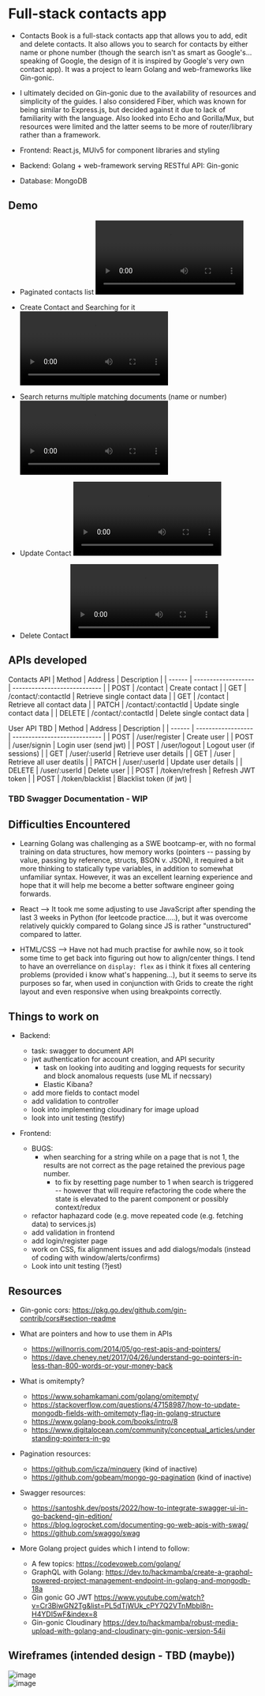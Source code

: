 # Full-stack contacts app

- Contacts Book is a full-stack contacts app that allows you to add, edit and delete contacts. It also allows you to search for contacts by either name or phone number (though the search isn't as smart as Google's... speaking of Google, the design of it is inspired by Google's very own contact app). It was a project to learn Golang and web-frameworks like Gin-gonic.

- I ultimately decided on Gin-gonic due to the availability of resources and simplicity of the guides. I also considered Fiber, which was known for being similar to Express.js, but decided against it due to lack of familiarity with the language. Also looked into Echo and Gorilla/Mux, but resources were limited and the latter seems to be more of router/library rather than a framework.

- Frontend: React.js, MUIv5 for component libraries and styling
- Backend: Golang + web-framework serving RESTful API: Gin-gonic
- Database: MongoDB


## Demo

- Paginated contacts list
  <video src="https://user-images.githubusercontent.com/16322250/189772771-b10d9059-f86f-4cd9-97c9-c196942eded5.mov" controls="controls" style="max-width: 730px;">
  </video>

- Create Contact and Searching for it
  <video src="https://user-images.githubusercontent.com/16322250/189773217-1dd32541-b68b-4e40-8e96-f5d64685eb99.mov" controls="controls" style="max-width: 730px;">
  </video>

- Search returns multiple matching documents (name or number)
  <video src="https://user-images.githubusercontent.com/16322250/189773181-7f70d894-069b-4d29-8a8d-7f570567d25b.mov" controls="controls" style="max-width: 730px;">
  </video>

- Update Contact
  <video src="https://user-images.githubusercontent.com/16322250/189773496-9ea7392b-f060-40d0-810c-dc43e257a28a.mov" controls="controls" style="max-width: 730px;">
  </video>

- Delete Contact
  <video src="https://user-images.githubusercontent.com/16322250/189773659-b30de7c5-8485-4d33-bdce-fa472b93e785.mov" controls="controls" style="max-width: 730px;">
  </video>


## APIs developed

Contacts API
| Method | Address             | Description                  |
| ------ | ------------------- | ---------------------------- |
| POST   | /contact            | Create contact               |
| GET    | /contact/:contactId | Retrieve single contact data |
| GET    | /contact            | Retrieve all contact data    |
| PATCH  | /contact/:contactId | Update single contact data   |
| DELETE | /contact/:contactId | Delete single contact data   |

User API TBD
| Method  | Address            | Description                  |
| ------  | ------------------ | ---------------------------- |
| POST    | /user/register     | Create user                  |
| POST    | /user/signin       | Login user (send jwt)        |
| POST    | /user/logout       | Logout user (if sessions)    |
| GET     | /user/:userId      | Retrieve user details        |
| GET     | /user              | Retrieve all user deatils    |
| PATCH   | /user/:userId      | Update user details          |
| DELETE  | /user/:userId      | Delete user                  |
| POST    | /token/refresh     | Refresh JWT token            |
| POST    | /token/blacklist   | Blacklist token (if jwt)     |

### TBD Swagger Documentation - WIP


## Difficulties Encountered

- Learning Golang was challenging as a SWE bootcamp-er, with no formal training on data structures, how memory works (pointers -- passing by value, passing by reference, structs, BSON v. JSON), it required a bit more thinking to statically type variables, in addition to somewhat unfamiliar syntax. However, it was an excellent learning experience and hope that it will help me become a better software engineer going forwards.

- React --> It took me some adjusting to use JavaScript after spending the last 3 weeks in Python (for leetcode practice.....), but it was overcome relatively quickly compared to Golang since JS is rather "unstructured" compared to latter.

- HTML/CSS --> Have not had much practise for awhile now, so it took some time to get back into figuring out how to align/center things. I tend to have an overreliance on `display: flex` as i think it fixes all centering problems (provided i know what's happening...), but it seems to serve its purposes so far, when used in conjunction with Grids to create the right layout and even responsive when using breakpoints correctly.


## Things to work on

- Backend:

  - task: swagger to document API
  - jwt authentication for account creation, and API security
    - task on looking into auditing and logging requests for security and block anomalous requests (use ML if necssary)
    - Elastic Kibana?
  - add more fields to contact model
  - add validation to controller
  - look into implementing cloudinary for image upload
  - look into unit testing (testify)

- Frontend:
  - BUGS:
    - when searching for a string while on a page that is not 1, the results are not correct as the page retained the previous page number.
      - to fix by resetting page number to 1 when search is triggered -- however that will require refactoring the code where the state is elevated to the parent component or possibly context/redux
  - refactor haphazard code (e.g. move repeated code (e.g. fetching data) to services.js)
  - add validation in frontend
  - add login/register page
  - work on CSS, fix alignment issues and add dialogs/modals (instead of coding with window/alerts/confirms)
  - Look into unit testing (?jest)


## Resources

- Gin-gonic cors: https://pkg.go.dev/github.com/gin-contrib/cors#section-readme

- What are pointers and how to use them in APIs
  - https://willnorris.com/2014/05/go-rest-apis-and-pointers/
  - https://dave.cheney.net/2017/04/26/understand-go-pointers-in-less-than-800-words-or-your-money-back

- What is omitempty?
  - https://www.sohamkamani.com/golang/omitempty/
  - https://stackoverflow.com/questions/47158987/how-to-update-mongodb-fields-with-omitempty-flag-in-golang-structure
  - https://www.golang-book.com/books/intro/8
  - https://www.digitalocean.com/community/conceptual_articles/understanding-pointers-in-go

- Pagination resources:
  - https://github.com/icza/minquery (kind of inactive)
  - https://github.com/gobeam/mongo-go-pagination (kind of inactive)

- Swagger resources:
  - https://santoshk.dev/posts/2022/how-to-integrate-swagger-ui-in-go-backend-gin-edition/
  - https://blog.logrocket.com/documenting-go-web-apis-with-swag/
  - https://github.com/swaggo/swag

- More Golang project guides which I intend to follow:
  - A few topics: https://codevoweb.com/golang/
  - GraphQL with Golang: https://dev.to/hackmamba/create-a-graphql-powered-project-management-endpoint-in-golang-and-mongodb-18a
  - Gin gonic GO JWT https://www.youtube.com/watch?v=Cr3BiwGN2Tg&list=PL5dTjWUk_cPY7Q2VTnMbbl8n-H4YDI5wF&index=8
  - Gin-gonic Cloudinary https://dev.to/hackmamba/robust-media-upload-with-golang-and-cloudinary-gin-gonic-version-54ii


## Wireframes (intended design - TBD (maybe))

![image](https://user-images.githubusercontent.com/16322250/189774221-1de561b9-44c9-46c6-a3d7-ffe4a4c91813.png) </br>
![image](https://user-images.githubusercontent.com/16322250/189774240-a68012b3-cdf5-48ac-b9dd-a2afd62dfc19.png)
